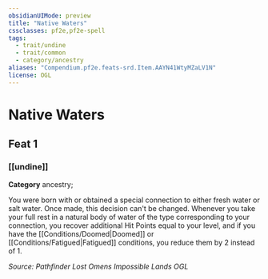 ```yaml
---
obsidianUIMode: preview
title: "Native Waters"
cssclasses: pf2e,pf2e-spell
tags:
  - trait/undine
  - trait/common
  - category/ancestry
aliases: "Compendium.pf2e.feats-srd.Item.AAYN41WtyMZaLV1N"
license: OGL
---
```

# Native Waters
## Feat 1
### [[undine]]

**Category** ancestry; 




You were born with or obtained a special connection to either fresh water or salt water. Once made, this decision can't be changed. Whenever you take your full rest in a natural body of water of the type corresponding to your connection, you recover additional Hit Points equal to your level, and if you have the [[Conditions/Doomed|Doomed]] or [[Conditions/Fatigued|Fatigued]] conditions, you reduce them by 2 instead of 1.

*Source: Pathfinder Lost Omens Impossible Lands*
*OGL*